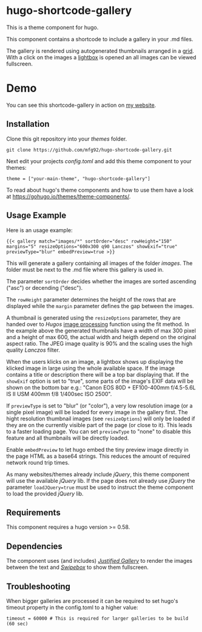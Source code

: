 # hugo-shortcode-gallery

This is a theme component for hugo. 

This component contains a shortcode to include a gallery in your .md files.

The gallery is rendered using autogenerated thumbnails arranged in a 
[grid](http://miromannino.github.io/Justified-Gallery/). With a click on the images 
a [lightbox](http://brutaldesign.github.io/swipebox/) is opened an all images can be 
viewed fullscreen.

# Demo

You can see this shortcode-gallery in action on [my website](https://matze.rocks/images/).

## Installation

Clone this git repository into your *themes* folder. 

```
git clone https://github.com/mfg92/hugo-shortcode-gallery.git
```

Next edit your projects 
*config.toml* and add this theme component to your themes:

```
theme = ["your-main-theme", "hugo-shortcode-gallery"]
```

To read about hugo's theme components and how to use them have a look at 
https://gohugo.io/themes/theme-components/.


## Usage Example

Here is an usage example:

```
{{< gallery match="images/*" sortOrder="desc" rowHeight="150" margins="5" resizeOptions="600x300 q90 Lanczos" showExif="true" previewType="blur" embedPreview=true >}}
```

This will generate a gallery containing all images of the folder *images*.
The folder must be next to the .md file where this gallery is used in.

The parameter `sortOrder` decides whether the images are sorted ascending ("asc") or decending ("desc").

The `rowHeight` parameter determines the height of the rows that are displayed while the 
`margin` parameter defines the gap between the images.

A thumbnail is generated using the `resizeOptions` parameter, they are handed over 
to *Hugos* [image processing](https://gohugo.io/content-management/image-processing/) 
function using the fit method. In the example above the generated thumbnails have a width of max 300 pixel and 
a height of max 600, the actual width and heigth depend on the original aspect ratio. The JPEG image quality is 90% and the 
scaling uses the high quality *Lanczos* filter.

When the users klicks on an image, a lightbox shows up displaying the klicked image in large using the whole available space.
If the image contains a title or description there will be a top bar displaying that.
If the `showExif` option is set to "true", some parts of the image's EXIF data will be shown on the bottom bar e.g.: "Canon EOS 80D + EF100-400mm f/4.5-5.6L IS II USM 400mm f/8 1/400sec ISO 2500".

If `previewType` is set to "blur" (or "color"), a very low resolution image (or a single pixel image) will be loaded for every image in the gallery first.
The hight resolution thumbnail images (see `resizeOptions`) will only be loaded if they are on the currently visible part of the page (or close to it).
This leads to a faster loading page. You can set `previewType` to "none" to disable this feature and all thumbnails will be directly loaded.

Enable `embedPreview` to let hugo embed the tiny preview image directly in the page HTML as a base64 strings. This reduces the amount of required network round trip times.

As many websites/themes already include *jQuery*, this theme component will use the available *jQuery* lib.
If the page does not already use *jQuery* the parameter `loadJQuery=true` must be used to 
instruct the theme component to load the provided *jQuery* lib.

## Requirements

This component requires a hugo version >= 0.58.

## Dependencies

The component uses (and includes) [*Justified Gallery*](http://miromannino.github.io/Justified-Gallery/)
to render the images between the text and [*Swipebox*](http://brutaldesign.github.io/swipebox/)
to show them fullscreen.

## Troubleshooting

When bigger galleries are processed it can be required to set hugo's timeout property in the config.toml to a higher value:
```
timeout = 60000 # This is required for larger galleries to be build (60 sec)
```